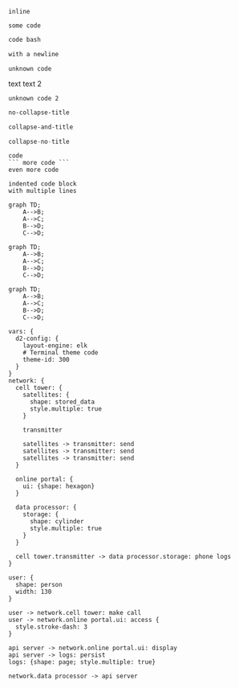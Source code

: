 `inline`

```
some code
```
```bash
code bash
```

```bash
with a newline

```

```unknown
unknown code
```
text
text 2
```unknown
unknown code 2
```

```sh title A b c
no-collapse-title
```

```bash collapse title A b c
collapse-and-title
```

```c collapse
collapse-no-title
```

```nested
code
``` more code ```
even more code
```

    indented code block
    with multiple lines


```mermaid
graph TD;
    A-->B;
    A-->C;
    B-->D;
    C-->D;
```

```mermaid collapse title my mermaid graph
graph TD;
    A-->B;
    A-->C;
    B-->D;
    C-->D;
```

```mermaid title my mermaid graph
graph TD;
    A-->B;
    A-->C;
    B-->D;
    C-->D;
```

```d2
vars: {
  d2-config: {
    layout-engine: elk
    # Terminal theme code
    theme-id: 300
  }
}
network: {
  cell tower: {
    satellites: {
      shape: stored_data
      style.multiple: true
    }

    transmitter

    satellites -> transmitter: send
    satellites -> transmitter: send
    satellites -> transmitter: send
  }

  online portal: {
    ui: {shape: hexagon}
  }

  data processor: {
    storage: {
      shape: cylinder
      style.multiple: true
    }
  }

  cell tower.transmitter -> data processor.storage: phone logs
}

user: {
  shape: person
  width: 130
}

user -> network.cell tower: make call
user -> network.online portal.ui: access {
  style.stroke-dash: 3
}

api server -> network.online portal.ui: display
api server -> logs: persist
logs: {shape: page; style.multiple: true}

network.data processor -> api server
```
